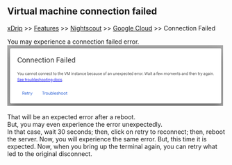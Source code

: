 ## Virtual machine connection failed
[xDrip](../../README.md) >> [Features](../Features_page.md) >> [Nightscout](../Nightscout_page.md) >> [Google Cloud](./GoogleCloud.md) >> Connection Failed  
  
You may experience a connection failed error.  
![](./images/ConnectionFailed.png)  
  
That will be an expected error after a reboot.  
But, you may even experience the error unexpectedly.  
In that case, wait 30 seconds;  then, click on retry to reconnect;  then, reboot the server.  Now, you will experience the same error.  But, this time it is expected.  Now, when you bring up the terminal again, you can retry what led to the original disconnect.  
 
